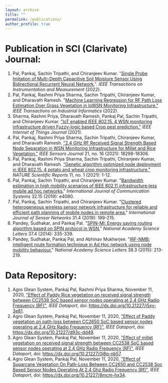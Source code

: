 ```yaml
---
layout: archive
title: ""
permalink: /publications/
author_profile: true
---
```


# Publication in SCI (Clarivate) Journal:
1. Pal, Pankaj, Sachin Tripathi, and Chiranjeev Kumar.  <span style="color: red;">"[Single Probe Imitation of Multi-Depth Capacitive Soil Moisture Sensor Using Bidirectional Recurrent Neural Network.](https://ieeexplore.ieee.org/abstract/document/9726220)"</span>. *IEEE Transactions on Instrumentation and Measurement* (2022).
2. Pal, Pankaj, Rashmi Priya Sharma, Sachin Tripathi, Chiranjeev Kumar, and Dharavath Ramesh. "[Machine Learning Regression for RF Path Loss Estimation Over Grass Vegetation in IoWSN Monitoring Infrastructure."](https://ieeexplore.ieee.org/abstract/document/9681237?casa_token=lZ0-dzQdZT0AAAAA:3zfWlxcvZeArzgQH9we3Xz6ELaJyBv1pwnJE6l7vmG7mjrRVItThh5574UXHD8F_FEBN3L0n) *IEEE Transactions on Industrial Informatics* (2022).
3. Sharma, Rashmi Priya, Dharavath Ramesh, Pankaj Pal, Sachin Tripathi, and Chiranjeev Kumar. ["IoT enabled IEEE 802.15. 4 WSN monitoring infrastructure driven Fuzzy-logic based Crop pest prediction."](https://ieeexplore.ieee.org/abstract/document/9477409?casa_token=6NV3fWgkdnMAAAAA:TQ1kLOtCvVL1xKXZHPtHo6hJN5CAJ5GeCjjfYHDqANjy7LKwiVnrra1lup2udi1BzOFjpZaX) *IEEE Internet of Things Journal* (2021).
4. Pal, Pankaj, Rashmi Priya Sharma, Sachin Tripathi, Chiranjeev Kumar, and Dharavath Ramesh. ["2.4 GHz RF Received Signal Strength Based Node Separation in WSN Monitoring Infrastructure for Millet and Rice Vegetation."](https://ieeexplore.ieee.org/abstract/document/9440057?casa_token=5A7aHUN85U8AAAAA:Kw0FdORZT-9qXl2vpmzEcRzFaa0fP-kqK0vFHJ_S8EoaVFDLJVMwmIsQBOPga_mgioebcE2O) *IEEE Sensors Journal* 21, no. 16 (2021): 18298-18306.
5. Pal, Pankaj, Rashmi Priya Sharma, Sachin Tripathi, Chiranjeev Kumar, and Dharavath Ramesh. ["Genetic algorithm optimized node deployment in IEEE 802.15. 4 potato and wheat crop monitoring infrastructure."](https://www.nature.com/articles/s41598-021-86462-1) *NATURE Scientific Reports* 11, no. 1 (2021): 1-12.
6. Pal, Pankaj, Sachin Tripathi, and Chiranjeev Kumar. "[Bandwidth estimation in high mobility scenarios of IEEE 802.11 infrastructure‐less mobile ad hoc networks.](https://onlinelibrary.wiley.com/doi/abs/10.1002/dac.4080)" *International Journal of Communication Systems* 32.15 (2019): e4080.
7.  Pal, Pankaj, Sachin Tripathi, and Chiranjeev Kumar. "[Clustered heterogeneous wireless sensor network infrastructure for reliable and efficient path planning of mobile nodes in remote area.](https://www.inderscienceonline.com/doi/abs/10.1504/IJSNET.2019.103481)" *International Journal of Sensor Networks* 31.4 (2019): 199-215.
8. Pandey, Sudhakar, and Pankaj Pal. "[SPIN-MI: Energy saving routing algorithm based on SPIN protocol in WSN.](https://link.springer.com/article/10.1007/s40009-014-0232-9)" *National Academy Science Letters* 37.4 (2014): 335-339.
9. Pandey, Sudhakar, Pankaj Pal, and Abhinav Mukherjee. "[IRF-NMB: intelligent route formation technique in Ad Hoc network using node mobility behaviour.](https://link.springer.com/article/10.1007/s40009-015-0388-y)" *National Academy Science Letters* 38.3 (2015): 213-219.

# Data Repository:
1. Agro Glean System, Pankaj Pal, Rashmi Priya Sharma, November 11, 2020, ["Effect of Paddy Rice vegetation on received signal strength between CC2538 SoC based sensor nodes operating at 2.4 GHz Radio Frequency (RF)"](https://ieee-dataport.org/documents/effect-paddy-rice-vegetation-received-signal-strength-between-cc2538-soc-based-sensor), *IEEE Dataport*, doi: https://dx.doi.org/10.21227/j5xy-3e81.
2. Agro Glean System, Pankaj Pal, November 11, 2020, ["Effect of Paddy vegetation on path-loss between CC2650 SoC based sensor nodes operating at 2.4 GHz Radio Frequency (RF)"](https://ieee-dataport.org/documents/effect-paddy-vegetation-path-loss-between-cc2650-soc-based-sensor-nodes-operating-24-ghz), *IEEE Dataport*, doi: https://dx.doi.org/10.21227/d93c-dd49.
3. Agro Glean System, Pankaj Pal, November 11, 2020, ["Effect of millet vegetation on received signal strength between CC2538 SoC based sensor nodes operating at 2.4 GHz Radio Frequency (RF)"](https://ieee-dataport.org/documents/effect-millet-vegetation-received-signal-strength-between-cc2538-soc-based-sensor-nodes), *IEEE Dataport*, doi: https://dx.doi.org/10.21227/0j8q-nb57.
4. Agro Glean System, Pankaj Pal, November 11, 2020, ["Effect of Sugarcane Vegetation On Path-Loss Between CC2650 and CC2538 Soc Based Sensor Nodes Operating At 2.4 Ghz Radio Frequency (Rf)"](https://ieee-dataport.org/documents/effect-sugarcane-vegetation-path-loss-between-cc2650-and-cc2538-soc-based-sensor-nodes), *IEEE Dataport*, doi: https://dx.doi.org/10.21227/8mcm-hx34.

